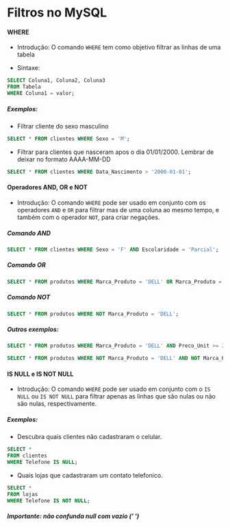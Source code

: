 # Filtros no MySQL

#### WHERE

- Introdução:
O comando `WHERE` tem como objetivo filtrar as linhas de uma tabela
    
- Sintaxe:

```sql
SELECT Coluna1, Coluna2, Coluna3
FROM Tabela
WHERE Coluna1 = valor;
```
##### Exemplos:

- Filtrar cliente do sexo masculino
```sql
SELECT * FROM clientes WHERE Sexo = 'M';
```
- Filtrar para clientes que nasceram apos o dia 01/01/2000. Lembrar de deixar no formato AAAA-MM-DD

```sql
SELECT * FROM clientes WHERE Data_Nascimento > '2000-01-01';
```

#### Operadores AND, OR e NOT

- Introdução:
O comando `WHERE` pode ser usado em conjunto com os operadores `AND` e `OR` para filtrar mas de uma coluna ao mesmo tempo, e também com o operador `NOT`, para criar negações.

##### Comando AND
```sql
SELECT * FROM clientes WHERE Sexo = 'F' AND Escolaridade = 'Parcial';
```
##### Comando OR
```sql
SELECT * FROM produtos WHERE Marca_Produto = 'DELL' OR Marca_Produto = 'SAMSUNG';
```
##### Comando NOT
```sql
SELECT * FROM produtos WHERE NOT Marca_Produto = 'DELL';
```

##### Outros exemplos:

```sql
SELECT * FROM produtos WHERE Marca_Produto = 'DELL' AND Preco_Unit >= 2000;
```

```sql
SELECT * FROM produtos WHERE NOT Marca_Produto = 'DELL' AND NOT Marca_Produto = 'SAMSUNG';
```

#### IS NULL e  IS NOT NULL

- Introdução:
O comando `WHERE` pode ser usado em conjunto com o `IS NULL` ou `IS NOT NULL` para filtrar apenas as linhas que são nulas ou não são nulas, respectivamente.

##### Exemplos: 

- Descubra quais clientes não cadastraram o celular. 

```sql
SELECT * 
FROM clientes 
WHERE Telefone IS NULL;
```

- Quais lojas que cadastraram um contato telefonico.

```sql
SELECT *
FROM lojas
WHERE Telefone IS NOT NULL;
```

##### Importante: não confunda null com vazio (' ')